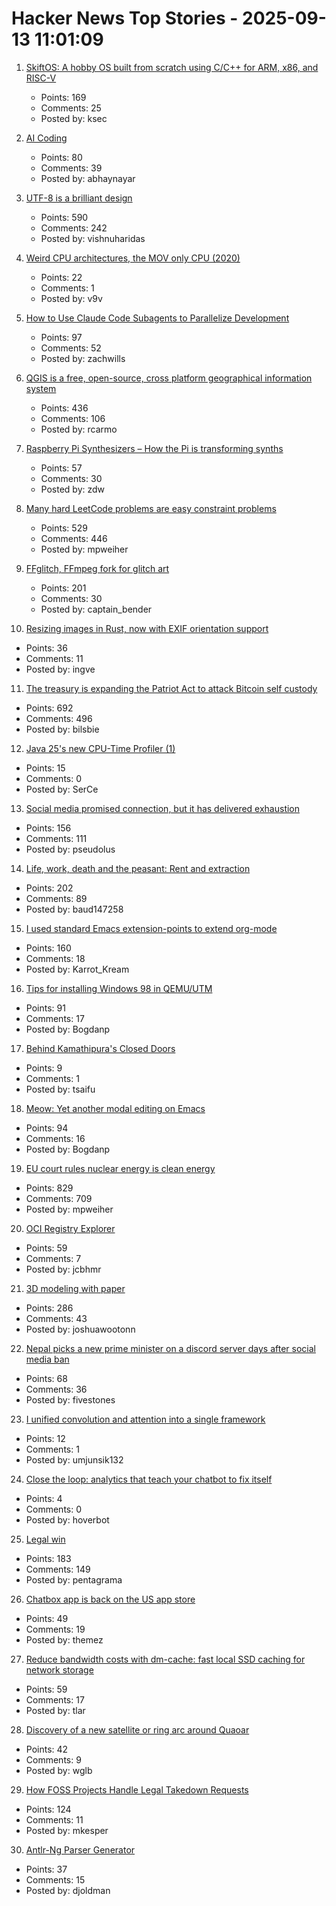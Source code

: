 # Hacker News Top Stories - 2025-09-13 11:01:09

1. [SkiftOS: A hobby OS built from scratch using C/C++ for ARM, x86, and RISC-V](https://skiftos.org)
   - Points: 169
   - Comments: 25
   - Posted by: ksec

2. [AI Coding](https://geohot.github.io//blog/jekyll/update/2025/09/12/ai-coding.html)
   - Points: 80
   - Comments: 39
   - Posted by: abhaynayar

3. [UTF-8 is a brilliant design](https://iamvishnu.com/posts/utf8-is-brilliant-design)
   - Points: 590
   - Comments: 242
   - Posted by: vishnuharidas

4. [Weird CPU architectures, the MOV only CPU (2020)](https://justanotherelectronicsblog.com/?p=771)
   - Points: 22
   - Comments: 1
   - Posted by: v9v

5. [How to Use Claude Code Subagents to Parallelize Development](https://zachwills.net/how-to-use-claude-code-subagents-to-parallelize-development/)
   - Points: 97
   - Comments: 52
   - Posted by: zachwills

6. [QGIS is a free, open-source, cross platform geographical information system](https://github.com/qgis/QGIS)
   - Points: 436
   - Comments: 106
   - Posted by: rcarmo

7. [Raspberry Pi Synthesizers – How the Pi is transforming synths](https://www.gearnews.com/raspberry-pi-synthesizers-how-the-pi-is-transforming-synths/)
   - Points: 57
   - Comments: 30
   - Posted by: zdw

8. [Many hard LeetCode problems are easy constraint problems](https://buttondown.com/hillelwayne/archive/many-hard-leetcode-problems-are-easy-constraint/)
   - Points: 529
   - Comments: 446
   - Posted by: mpweiher

9. [FFglitch, FFmpeg fork for glitch art](https://ffglitch.org/gallery/)
   - Points: 201
   - Comments: 30
   - Posted by: captain_bender

10. [Resizing images in Rust, now with EXIF orientation support](https://alexwlchan.net/2025/create-thumbnail-is-exif-aware/)
   - Points: 36
   - Comments: 11
   - Posted by: ingve

11. [The treasury is expanding the Patriot Act to attack Bitcoin self custody](https://www.tftc.io/treasury-iexpanding-patriot-act/)
   - Points: 692
   - Comments: 496
   - Posted by: bilsbie

12. [Java 25's new CPU-Time Profiler (1)](https://mostlynerdless.de/blog/2025/06/11/java-25s-new-cpu-time-profiler-1/)
   - Points: 15
   - Comments: 0
   - Posted by: SerCe

13. [Social media promised connection, but it has delivered exhaustion](https://www.noemamag.com/the-last-days-of-social-media/)
   - Points: 156
   - Comments: 111
   - Posted by: pseudolus

14. [Life, work, death and the peasant: Rent and extraction](https://acoup.blog/2025/09/12/collections-life-work-death-and-the-peasant-part-ivc-rent-and-extraction/)
   - Points: 202
   - Comments: 89
   - Posted by: baud147258

15. [I used standard Emacs extension-points to extend org-mode](https://edoput.it/2025/04/16/emacs-paradigm-shift.html)
   - Points: 160
   - Comments: 18
   - Posted by: Karrot_Kream

16. [Tips for installing Windows 98 in QEMU/UTM](https://sporks.space/2025/08/28/tips-for-installing-windows-98-in-qemu-utm/)
   - Points: 91
   - Comments: 17
   - Posted by: Bogdanp

17. [Behind Kamathipura's Closed Doors](https://failedarchitecture.com/behind-kamathipuras-closed-doors/)
   - Points: 9
   - Comments: 1
   - Posted by: tsaifu

18. [Meow: Yet another modal editing on Emacs](https://github.com/meow-edit/meow)
   - Points: 94
   - Comments: 16
   - Posted by: Bogdanp

19. [EU court rules nuclear energy is clean energy](https://www.weplanet.org/post/eu-court-rules-nuclear-energy-is-clean-energy)
   - Points: 829
   - Comments: 709
   - Posted by: mpweiher

20. [OCI Registry Explorer](https://oci.dag.dev/)
   - Points: 59
   - Comments: 7
   - Posted by: jcbhmr

21. [3D modeling with paper](https://www.arvinpoddar.com/blog/3d-modeling-with-paper)
   - Points: 286
   - Comments: 43
   - Posted by: joshuawootonn

22. [Nepal picks a new prime minister on a discord server days after social media ban](https://www.nytimes.com/2025/09/11/world/asia/nepal-protest-genz-discord.html)
   - Points: 68
   - Comments: 36
   - Posted by: fivestones

23. [I unified convolution and attention into a single framework](https://zenodo.org/records/17103133)
   - Points: 12
   - Comments: 1
   - Posted by: umjunsik132

24. [Close the loop: analytics that teach your chatbot to fix itself](https://www.hoverbot.ai/blog/close-the-loop-analytics-that-teach-your-chatbot-to-fix-itself)
   - Points: 4
   - Comments: 0
   - Posted by: hoverbot

25. [Legal win](https://ma.tt/2025/09/legal-win/)
   - Points: 183
   - Comments: 149
   - Posted by: pentagrama

26. [Chatbox app is back on the US app store](https://github.com/chatboxai/chatbox/issues/2644)
   - Points: 49
   - Comments: 19
   - Posted by: themez

27. [Reduce bandwidth costs with dm-cache: fast local SSD caching for network storage](https://devcenter.upsun.com/posts/cut-aws-bandwidth-costs-95-with-dm-cache/)
   - Points: 59
   - Comments: 17
   - Posted by: tlar

28. [Discovery of a new satellite or ring arc around Quaoar](https://phys.org/news/2025-09-discovery-moon-orbiting-mysterious-distant.html)
   - Points: 42
   - Comments: 9
   - Posted by: wglb

29. [How FOSS Projects Handle Legal Takedown Requests](https://f-droid.org/2025/09/10/how-foss-projects-handle-legal-takedown-requests.html)
   - Points: 124
   - Comments: 11
   - Posted by: mkesper

30. [Antlr-Ng Parser Generator](https://www.antlr-ng.org/)
   - Points: 37
   - Comments: 15
   - Posted by: djoldman

